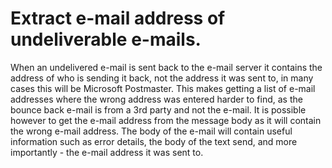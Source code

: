 # Extract e-mail address of undeliverable e-mails.

When an undelivered e-mail is sent back to the e-mail server it contains the
address of who is sending it back, not the address it was sent to, in many cases
this will be Microsoft Postmaster. This makes getting a list of e-mail addresses
where the wrong address was entered harder to find, as the bounce back e-mail
is from a 3rd party and not the e-mail. It is possible however to get the e-mail
address from the message body as it will contain the wrong e-mail address.
The body of the e-mail will contain useful information such as error details,
the body of the text send, and more importantly - the e-mail address it was sent to.   
